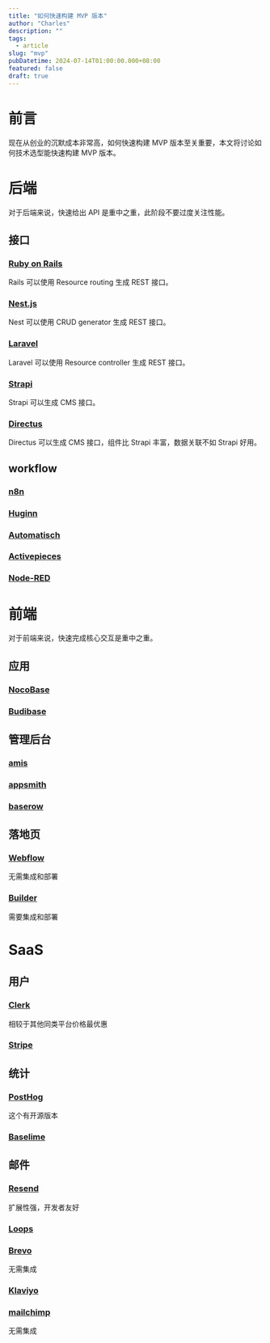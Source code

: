 ```yaml
---
title: "如何快速构建 MVP 版本"
author: "Charles"
description: ""
tags:
  - article
slug: "mvp"
pubDatetime: 2024-07-14T01:00:00.000+08:00
featured: false
draft: true
---
```


# 前言
现在从创业的沉默成本非常高，如何快速构建 MVP 版本至关重要，本文将讨论如何技术选型能快速构建 MVP 版本。

# 后端
对于后端来说，快速给出 API 是重中之重，此阶段不要过度关注性能。
## 接口
### [Ruby on Rails](https://github.com/rails/rails)
Rails 可以使用 Resource routing 生成 REST 接口。
### [Nest.js](https://github.com/nestjs/nest)
Nest 可以使用 CRUD generator 生成 REST 接口。
### [Laravel](https://github.com/laravel/laravel)
Laravel 可以使用 Resource controller 生成 REST 接口。
### [Strapi](https://github.com/strapi/strapi)
Strapi 可以生成 CMS 接口。
### [Directus](https://github.com/directus/directus)
Directus 可以生成 CMS 接口，组件比 Strapi 丰富，数据关联不如 Strapi 好用。
## workflow
### [n8n](https://github.com/n8n-io/n8n)
### [Huginn](https://github.com/huginn/huginn)
### [Automatisch](https://github.com/automatisch/automatisch)
### [Activepieces](https://github.com/activepieces/activepieces)
### [Node-RED](https://github.com/node-red/node-red)

# 前端
对于前端来说，快速完成核心交互是重中之重。
## 应用
### [NocoBase](https://github.com/nocobase/nocobase)
### [Budibase](https://github.com/budibase/budibase)
## 管理后台
### [amis](https://github.com/baidu/amis)
### [appsmith](https://github.com/appsmithorg/appsmith)
### [baserow](https://github.com/bram2w/baserow)
## 落地页
### [Webflow](https://webflow.com/)
无需集成和部署
### [Builder](https://github.com/BuilderIO/builder)
需要集成和部署

# SaaS
## 用户
### [Clerk](https://clerk.com/)
相较于其他同类平台价格最优惠
### [Stripe](https://stripe.com/)
## 统计
### [PostHog](https://posthog.com/)
这个有开源版本
### [Baselime](https://baselime.io/)
## 邮件
### [Resend](https://resend.com/)
扩展性强，开发者友好
### [Loops](https://loops.so/)
### [Brevo](https://www.brevo.com/)
无需集成
### [Klaviyo](https://www.klaviyo.com/)
### [mailchimp](https://mailchimp.com/)
无需集成